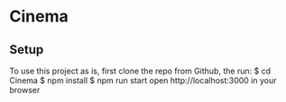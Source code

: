 # Cinema

## Setup
To use this project as is, first clone the repo from Github, the run: 
$ cd Cinema
$ npm install
$ npm run start
open http://localhost:3000 in your browser
